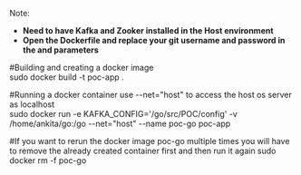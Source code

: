 Note:
- <b>Need to have Kafka and Zooker installed in the Host environment</b>
- <b>Open the Dockerfile and replace your git username and password in the <git-username> and <git-password> parameters</b>
   

#Building and creating a docker image<br>
sudo docker build -t poc-app .

#Running a docker container use --net="host" to access the host os server as localhost<br>
sudo docker run -e KAFKA_CONFIG='/go/src/POC/config' -v /home/ankita/go:/go --net="host" --name poc-go poc-app


#If you want to rerun the docker image poc-go multiple times you will have to remove the already created container first and then run it again
sudo docker rm -f poc-go

